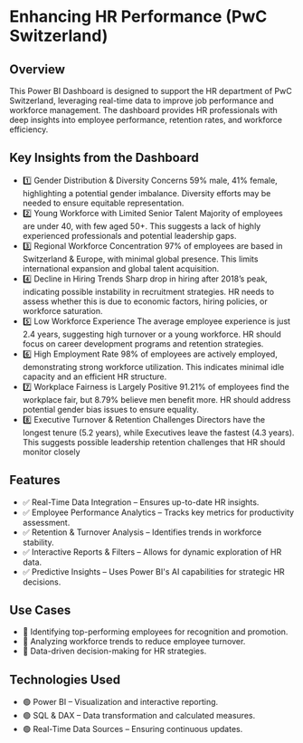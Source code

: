 # Enhancing HR Performance (PwC Switzerland)

## Overview
This Power BI Dashboard is designed to support the HR department of PwC Switzerland, leveraging real-time data to improve job performance and workforce management. The dashboard provides HR professionals with deep insights into employee performance, retention rates, and workforce efficiency.

## Key Insights from the Dashboard
- 1️⃣ Gender Distribution & Diversity Concerns
59% male, 41% female, highlighting a potential gender imbalance.
Diversity efforts may be needed to ensure equitable representation.
- 2️⃣ Young Workforce with Limited Senior Talent
Majority of employees are under 40, with few aged 50+.
This suggests a lack of highly experienced professionals and potential leadership gaps.
- 3️⃣ Regional Workforce Concentration
97% of employees are based in Switzerland & Europe, with minimal global presence.
This limits international expansion and global talent acquisition.
- 4️⃣ Decline in Hiring Trends
Sharp drop in hiring after 2018’s peak, indicating possible instability in recruitment strategies.
HR needs to assess whether this is due to economic factors, hiring policies, or workforce saturation.
- 5️⃣ Low Workforce Experience
The average employee experience is just 2.4 years, suggesting high turnover or a young workforce.
HR should focus on career development programs and retention strategies.
- 6️⃣ High Employment Rate
98% of employees are actively employed, demonstrating strong workforce utilization.
This indicates minimal idle capacity and an efficient HR structure.
- 7️⃣ Workplace Fairness is Largely Positive
91.21% of employees find the workplace fair, but 8.79% believe men benefit more.
HR should address potential gender bias issues to ensure equality.
- 8️⃣ Executive Turnover & Retention Challenges
Directors have the longest tenure (5.2 years), while Executives leave the fastest (4.3 years).
This suggests possible leadership retention challenges that HR should monitor closely

## Features
- ✅ Real-Time Data Integration – Ensures up-to-date HR insights.
- ✅ Employee Performance Analytics – Tracks key metrics for productivity assessment.
- ✅ Retention & Turnover Analysis – Identifies trends in workforce stability.
- ✅ Interactive Reports & Filters – Allows for dynamic exploration of HR data.
- ✅ Predictive Insights – Uses Power BI's AI capabilities for strategic HR decisions.

## Use Cases
- 🔹 Identifying top-performing employees for recognition and promotion.
- 🔹 Analyzing workforce trends to reduce employee turnover.
- 🔹 Data-driven decision-making for HR strategies.

## Technologies Used
- 🟢 Power BI – Visualization and interactive reporting.
- 🟢 SQL & DAX – Data transformation and calculated measures.
- 🟢 Real-Time Data Sources – Ensuring continuous updates.

